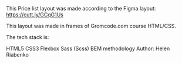 This Price list layout was made according to the Figma layout: https://cutt.ly/GCqG1Us

This layout was made in frames of Gromcode.com course HTML/CSS.

The tech stack is:

HTML5
CSS3
Flexbox
Sass (Scss)
BEM methodology
Author: Helen Riabenko
